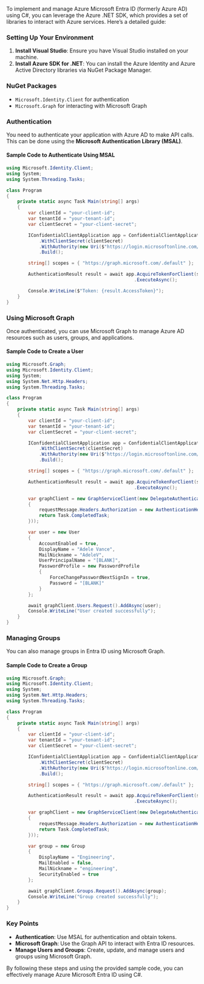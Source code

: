 To implement and manage Azure Microsoft Entra ID (formerly Azure AD) using C#, you can leverage the Azure .NET SDK, which provides a set of libraries to interact with Azure services. Here’s a detailed guide:

### **Setting Up Your Environment**
1. **Install Visual Studio**: Ensure you have Visual Studio installed on your machine.
2. **Install Azure SDK for .NET**: You can install the Azure Identity and Azure Active Directory libraries via NuGet Package Manager.

### **NuGet Packages**
- `Microsoft.Identity.Client` for authentication
- `Microsoft.Graph` for interacting with Microsoft Graph

### **Authentication**
You need to authenticate your application with Azure AD to make API calls. This can be done using the **Microsoft Authentication Library (MSAL)**.

#### **Sample Code to Authenticate Using MSAL**
```csharp
using Microsoft.Identity.Client;
using System;
using System.Threading.Tasks;

class Program
{
    private static async Task Main(string[] args)
    {
        var clientId = "your-client-id";
        var tenantId = "your-tenant-id";
        var clientSecret = "your-client-secret";

        IConfidentialClientApplication app = ConfidentialClientApplicationBuilder.Create(clientId)
            .WithClientSecret(clientSecret)
            .WithAuthority(new Uri($"https://login.microsoftonline.com/{tenantId}"))
            .Build();

        string[] scopes = { "https://graph.microsoft.com/.default" };

        AuthenticationResult result = await app.AcquireTokenForClient(scopes)
                                               .ExecuteAsync();

        Console.WriteLine($"Token: {result.AccessToken}");
    }
}
```

### **Using Microsoft Graph**
Once authenticated, you can use Microsoft Graph to manage Azure AD resources such as users, groups, and applications.

#### **Sample Code to Create a User**
```csharp
using Microsoft.Graph;
using Microsoft.Identity.Client;
using System;
using System.Net.Http.Headers;
using System.Threading.Tasks;

class Program
{
    private static async Task Main(string[] args)
    {
        var clientId = "your-client-id";
        var tenantId = "your-tenant-id";
        var clientSecret = "your-client-secret";

        IConfidentialClientApplication app = ConfidentialClientApplicationBuilder.Create(clientId)
            .WithClientSecret(clientSecret)
            .WithAuthority(new Uri($"https://login.microsoftonline.com/{tenantId}"))
            .Build();

        string[] scopes = { "https://graph.microsoft.com/.default" };

        AuthenticationResult result = await app.AcquireTokenForClient(scopes)
                                               .ExecuteAsync();

        var graphClient = new GraphServiceClient(new DelegateAuthenticationProvider((requestMessage) =>
        {
            requestMessage.Headers.Authorization = new AuthenticationHeaderValue("Bearer", result.AccessToken);
            return Task.CompletedTask;
        }));

        var user = new User
        {
            AccountEnabled = true,
            DisplayName = "Adele Vance",
            MailNickname = "AdeleV",
            UserPrincipalName = "[BLANK]",
            PasswordProfile = new PasswordProfile
            {
                ForceChangePasswordNextSignIn = true,
                Password = "[BLANK]"
            }
        };

        await graphClient.Users.Request().AddAsync(user);
        Console.WriteLine("User created successfully");
    }
}
```

### **Managing Groups**
You can also manage groups in Entra ID using Microsoft Graph.

#### **Sample Code to Create a Group**
```csharp
using Microsoft.Graph;
using Microsoft.Identity.Client;
using System;
using System.Net.Http.Headers;
using System.Threading.Tasks;

class Program
{
    private static async Task Main(string[] args)
    {
        var clientId = "your-client-id";
        var tenantId = "your-tenant-id";
        var clientSecret = "your-client-secret";

        IConfidentialClientApplication app = ConfidentialClientApplicationBuilder.Create(clientId)
            .WithClientSecret(clientSecret)
            .WithAuthority(new Uri($"https://login.microsoftonline.com/{tenantId}"))
            .Build();

        string[] scopes = { "https://graph.microsoft.com/.default" };

        AuthenticationResult result = await app.AcquireTokenForClient(scopes)
                                               .ExecuteAsync();

        var graphClient = new GraphServiceClient(new DelegateAuthenticationProvider((requestMessage) =>
        {
            requestMessage.Headers.Authorization = new AuthenticationHeaderValue("Bearer", result.AccessToken);
            return Task.CompletedTask;
        }));

        var group = new Group
        {
            DisplayName = "Engineering",
            MailEnabled = false,
            MailNickname = "engineering",
            SecurityEnabled = true
        };

        await graphClient.Groups.Request().AddAsync(group);
        Console.WriteLine("Group created successfully");
    }
}
```

### **Key Points**
- **Authentication**: Use MSAL for authentication and obtain tokens.
- **Microsoft Graph**: Use the Graph API to interact with Entra ID resources.
- **Manage Users and Groups**: Create, update, and manage users and groups using Microsoft Graph.

By following these steps and using the provided sample code, you can effectively manage Azure Microsoft Entra ID using C#. 
